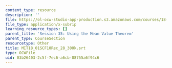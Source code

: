 ```yaml
---
content_type: resource
description: ''
file: https://ol-ocw-studio-app-production.s3.amazonaws.com/courses/18-01sc-single-variable-calculus-fall-2010/03b264032c5f7ec6a6cb88755a6f94c6_MIT18_01SCF10Rec_28_300k.srt
file_type: application/x-subrip
learning_resource_types: []
parent_title: 'Session 35: Using the Mean Value Theorem'
parent_type: CourseSection
resourcetype: Other
title: MIT18_01SCF10Rec_28_300k.srt
type: OCWFile
uid: 03b26403-2c5f-7ec6-a6cb-88755a6f94c6
---
```

